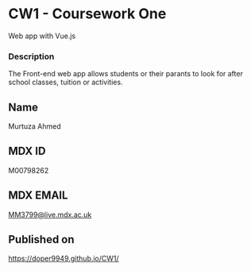 # CW1 - Coursework One
Web app with Vue.js
### Description
The Front-end web app allows students or their parants to look for after school classes, tuition or activities.

## Name
Murtuza Ahmed
## MDX ID
M00798262
## MDX EMAIL
MM3799@live.mdx.ac.uk
## Published on
https://doper9949.github.io/CW1/